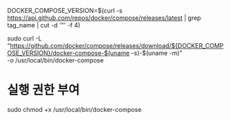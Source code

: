 DOCKER_COMPOSE_VERSION=$(curl -s https://api.github.com/repos/docker/compose/releases/latest | grep tag_name | cut -d '"' -f 4)

sudo curl -L "https://github.com/docker/compose/releases/download/${DOCKER_COMPOSE_VERSION}/docker-compose-$(uname -s)-$(uname -m)" \
  -o /usr/local/bin/docker-compose

# 실행 권한 부여
sudo chmod +x /usr/local/bin/docker-compose
